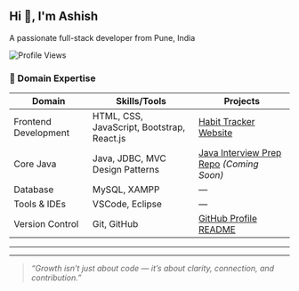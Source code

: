 ## Hi 👋, I'm Ashish

A passionate full-stack developer from Pune, India

![Profile Views](https://komarev.com/ghpvc/?username=ashishwaghmare&color=blue)


### 🧠 Domain Expertise

| Domain                | Skills/Tools                             | Projects |
|----------------------|------------------------------------------|----------|
| Frontend Development | HTML, CSS, JavaScript, Bootstrap, React.js | [Habit Tracker Website](#) |
| Core Java            | Java, JDBC, MVC Design Patterns          | [Java Interview Prep Repo](#) *(Coming Soon)* |
| Database             | MySQL, XAMPP                             | — |
| Tools & IDEs         | VSCode, Eclipse                          | — |
| Version Control      | Git, GitHub                              | [GitHub Profile README](#) |

---

---

> _“Growth isn’t just about code — it’s about clarity, connection, and contribution.”_
